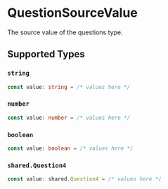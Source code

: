 # QuestionSourceValue

The source value of the questions type.


## Supported Types

### `string`

```typescript
const value: string = /* values here */
```

### `number`

```typescript
const value: number = /* values here */
```

### `boolean`

```typescript
const value: boolean = /* values here */
```

### `shared.Question4`

```typescript
const value: shared.Question4 = /* values here */
```

